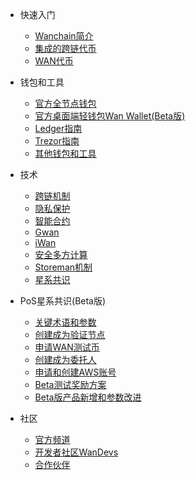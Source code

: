 - 快速入门

  - [Wanchain简介](zh-cn/README.md "Wanchain - Introduction")
  - [集成的跨链代币](zh-cn/get_started/supported-chains.md "Wanchain - Supported Chains")
  - [WAN代币](zh-cn/get_started/wan.md "Wanchain - WAN Token")

- 钱包和工具

  - [官方全节点钱包](zh-cn/wallet_and_tools/wallet-install.md "Wanchain - Official Wallet Guide")
  - [官方桌面端轻钱包Wan Wallet(Beta版)](zh-cn/wallet_and_tools/wan_wallet_beta.md)
  - [Ledger指南](zh-cn/wallet_and_tools/ledger.md "Wanchain - Ledger Support")
  - [Trezor指南](zh-cn/wallet_and_tools/trezor.md "Wanchain - Trezor Support")
  - [其他钱包和工具](zh-cn/wallet_and_tools/tools.md "Wanchain - Other Wallets and Tools")

- 技术

  - [跨链机制](zh-cn/technology/cross-chain.md "Wanchain - Cross Chain") 
  - [隐私保护](zh-cn/zh-cn/technology/privacy.md "Wanchain - Privacy Protection") 
  - [智能合约](zh-cn/technology/smart-contracts.md "Wanchain - Smart Contracts")
  - [Gwan](zh-cn/technology/gwan.md "Wanchain - Gwan")
  - [iWan](zh-cn/technology/iwan.md "Wanchain - iWan")
  - [安全多方计算](zh-cn/technology/smpc.md "Wanchain - Secure Multi Party Computation")
  - [Storeman机制](zh-cn/technology/storeman.md "Wanchain - Storeman System")
  - [星系共识](zh-cn/technology/pos.md "Wanchain - Galaxy Consensus") 

- PoS星系共识(Beta版)

  - [关键术语和参数](zh-cn/staking/parameters.md)
  - [创建成为验证节点](zh-cn/staking/node_setup.md)
  - [申请WAN测试币](zh-cn/staking/get_test_wan.md)
  - [创建成为委托人](zh-cn/staking/delegation.md)
  - [申请和创建AWS账号](zh-cn/staking/aws.md)
  - [Beta测试奖励方案](zh-cn/staking/rewards_program.md)
  - [Beta版产品新增和参数改进](zh-cn/staking/alpha_beta.md)

- 社区

  - [官方频道](zh-cn/community/social.md "Wanchain - Official Accounts")
  - [开发者社区WanDevs](zh-cn/community/dev.md "Wanchain - Developer Portal") 
  - [合作伙伴](zh-cn/community/partners.md "Wanchain - Partners")
